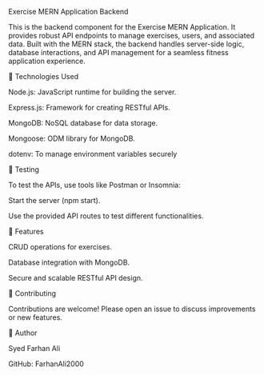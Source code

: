 Exercise MERN Application Backend

This is the backend component for the Exercise MERN Application. It provides robust API endpoints to manage exercises, users, and associated data. Built with the MERN stack, the backend handles server-side logic, database interactions, and API management for a seamless fitness application experience.

🚀 Technologies Used

Node.js: JavaScript runtime for building the server.

Express.js: Framework for creating RESTful APIs.

MongoDB: NoSQL database for data storage.

Mongoose: ODM library for MongoDB.

dotenv: To manage environment variables securely

🧪 Testing

To test the APIs, use tools like Postman or Insomnia:

Start the server (npm start).

Use the provided API routes to test different functionalities.

📌 Features

CRUD operations for exercises.

Database integration with MongoDB.

Secure and scalable RESTful API design.

🤝 Contributing

Contributions are welcome! Please open an issue to discuss improvements or new features.

🌟 Author

Syed Farhan Ali

GitHub: FarhanAli2000
